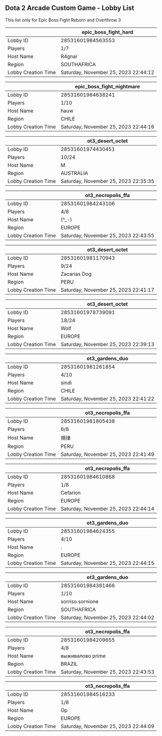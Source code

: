 ## Dota 2 Arcade Custom Game - Lobby List

This list only for Epic Boss Fight Reborn and Overthrow 3

|  | epic_boss_fight_hard |
| ------ | ------ |
| Lobby ID | 28531601984563553 |
| Players | 1/7 |
| Host Name | R4gnar |
| Region | SOUTHAFRICA |
| Lobby Creation Time | Saturday, November 25, 2023 22:44:12 |


|  | epic_boss_fight_nightmare |
| ------ | ------ |
| Lobby ID | 28531601984638241 |
| Players | 1/10 |
| Host Name | hauw |
| Region | CHILE |
| Lobby Creation Time | Saturday, November 25, 2023 22:44:16 |


|  | ot3_desert_octet |
| ------ | ------ |
| Lobby ID | 28531601974430451 |
| Players | 10/24 |
| Host Name | M |
| Region | AUSTRALIA |
| Lobby Creation Time | Saturday, November 25, 2023 22:35:35 |


|  | ot3_necropolis_ffa |
| ------ | ------ |
| Lobby ID | 28531601984243106 |
| Players | 4/8 |
| Host Name | (^_-) |
| Region | EUROPE |
| Lobby Creation Time | Saturday, November 25, 2023 22:43:55 |


|  | ot3_desert_octet |
| ------ | ------ |
| Lobby ID | 28531601981170943 |
| Players | 9/24 |
| Host Name | Zacarias Dog |
| Region | PERU |
| Lobby Creation Time | Saturday, November 25, 2023 22:41:17 |


|  | ot3_desert_octet |
| ------ | ------ |
| Lobby ID | 28531601978739091 |
| Players | 18/24 |
| Host Name | Wolf |
| Region | EUROPE |
| Lobby Creation Time | Saturday, November 25, 2023 22:39:13 |


|  | ot3_gardens_duo |
| ------ | ------ |
| Lobby ID | 28531601981261854 |
| Players | 4/10 |
| Host Name | sindi |
| Region | CHILE |
| Lobby Creation Time | Saturday, November 25, 2023 22:41:22 |


|  | ot3_necropolis_ffa |
| ------ | ------ |
| Lobby ID | 28531601981805438 |
| Players | 6/8 |
| Host Name | 規律 |
| Region | PERU |
| Lobby Creation Time | Saturday, November 25, 2023 22:41:49 |


|  | ot3_necropolis_ffa |
| ------ | ------ |
| Lobby ID | 28531601984610868 |
| Players | 1/8 |
| Host Name | Cefarion |
| Region | EUROPE |
| Lobby Creation Time | Saturday, November 25, 2023 22:44:14 |


|  | ot3_gardens_duo |
| ------ | ------ |
| Lobby ID | 28531601984624355 |
| Players | 4/10 |
| Host Name | . |
| Region | EUROPE |
| Lobby Creation Time | Saturday, November 25, 2023 22:44:15 |


|  | ot3_gardens_duo |
| ------ | ------ |
| Lobby ID | 28531601984381466 |
| Players | 1/10 |
| Host Name | sorriso.sornione |
| Region | SOUTHAFRICA |
| Lobby Creation Time | Saturday, November 25, 2023 22:44:02 |


|  | ot3_necropolis_ffa |
| ------ | ------ |
| Lobby ID | 28531601984209655 |
| Players | 4/8 |
| Host Name | выживалово prime |
| Region | BRAZIL |
| Lobby Creation Time | Saturday, November 25, 2023 22:43:53 |


|  | ot3_necropolis_ffa |
| ------ | ------ |
| Lobby ID | 28531601984516233 |
| Players | 1/8 |
| Host Name | Op |
| Region | EUROPE |
| Lobby Creation Time | Saturday, November 25, 2023 22:44:09 |


